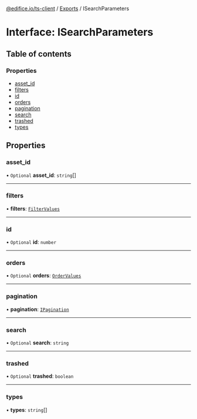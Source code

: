 [@edifice.io/ts-client](../README.md) / [Exports](../modules.md) / ISearchParameters

# Interface: ISearchParameters

## Table of contents

### Properties

- [asset\_id](ISearchParameters.md#asset_id)
- [filters](ISearchParameters.md#filters)
- [id](ISearchParameters.md#id)
- [orders](ISearchParameters.md#orders)
- [pagination](ISearchParameters.md#pagination)
- [search](ISearchParameters.md#search)
- [trashed](ISearchParameters.md#trashed)
- [types](ISearchParameters.md#types)

## Properties

### asset\_id

• `Optional` **asset\_id**: `string`[]

___

### filters

• **filters**: [`FilterValues`](../modules.md#filtervalues)

___

### id

• `Optional` **id**: `number`

___

### orders

• `Optional` **orders**: [`OrderValues`](../modules.md#ordervalues)

___

### pagination

• **pagination**: [`IPagination`](IPagination.md)

___

### search

• `Optional` **search**: `string`

___

### trashed

• `Optional` **trashed**: `boolean`

___

### types

• **types**: `string`[]
